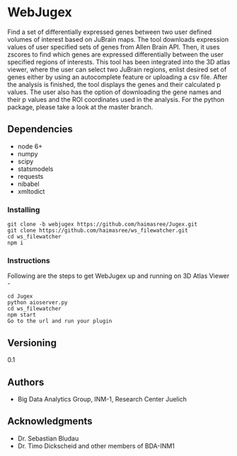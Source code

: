 # WebJugex
Find a set of differentially expressed genes between two user defined volumes of interest based on JuBrain maps. The tool downloads expression values of user specified sets of genes from Allen Brain API. Then, it uses zscores to find which genes are expressed differentially between the user specified regions of interests. This tool has been integrated into the 3D atlas viewer, where the user can select two JuBrain regions, enlist desired set of genes either by using an autocomplete feature or uploading a csv file. After the analysis is finished, the tool displays the genes and their calculated p values. The user also has the option of downloading the gene names and their p values and the ROI coordinates used in the analysis. For the python package, please take a look at the master branch.

## Dependencies
* node 6+
* numpy
* scipy
* statsmodels
* requests
* nibabel
* xmltodict

### Installing
```
git clone -b webjugex https://github.com/haimasree/Jugex.git
git clone https://github.com/haimasree/ws_filewatcher.git
cd ws_filewatcher
npm i
```

### Instructions
Following are the steps to get WebJugex up and running on 3D Atlas Viewer -
```
cd Jugex
python aioserver.py
cd ws_filewatcher
npm start
Go to the url and run your plugin
```
## Versioning
0.1

## Authors

* Big Data Analytics Group, INM-1, Research Center Juelich
## Acknowledgments

* Dr. Sebastian Bludau
* Dr. Timo Dickscheid and other members of BDA-INM1 


